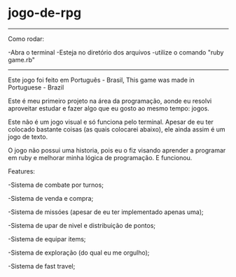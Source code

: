 # jogo-de-rpg

--------------------------------------------------

Como rodar: 

-Abra o terminal
-Esteja no diretório dos arquivos
-utilize o comando "ruby game.rb"

--------------------------------------------------

Este jogo foi feito em Português - Brasil, This game was made in Portuguese - Brazil

Este é meu primeiro projeto na área da programação, aonde eu resolvi aproveitar estudar e fazer algo que eu gosto ao mesmo tempo: jogos. 

Este não é um jogo visual e só funciona pelo terminal. Apesar de eu ter colocado bastante coisas (as quais colocarei abaixo), ele ainda assim é um jogo de texto.

O jogo não possui uma historia, pois eu o fiz visando aprender a programar em ruby e melhorar minha lógica de programação. E funcionou.

Features:

-Sistema de combate por turnos;

-Sistema de venda e compra;

-Sistema de missóes (apesar de eu ter implementado apenas uma);

-Sistema de upar de nivel e distribuição de pontos;

-Sistema de equipar items;

-Sistema de exploração (do qual eu me orgulho);

-Sistema de fast travel;


